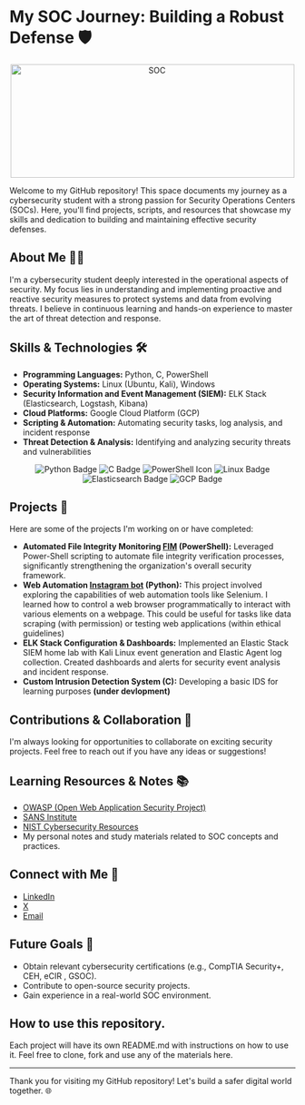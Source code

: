 # My SOC Journey: Building a Robust Defense 🛡️

<p align="center">
  <img src="https://imgur.com/RiJnqCe.gif" alt="SOC" width="500" height='200'>
</p>

Welcome to my GitHub repository! This space documents my journey as a cybersecurity student with a strong passion for Security Operations Centers (SOCs). Here, you'll find projects, scripts, and resources that showcase my skills and dedication to building and maintaining effective security defenses.

## About Me 🧑‍💻

I'm a cybersecurity student deeply interested in the operational aspects of security. My focus lies in understanding and implementing proactive and reactive security measures to protect systems and data from evolving threats. I believe in continuous learning and hands-on experience to master the art of threat detection and response.

## Skills & Technologies 🛠️

* **Programming Languages:** Python, C, PowerShell
* **Operating Systems:** Linux (Ubuntu, Kali), Windows
* **Security Information and Event Management (SIEM):** ELK Stack (Elasticsearch, Logstash, Kibana)
* **Cloud Platforms:** Google Cloud Platform (GCP)
* **Scripting & Automation:** Automating security tasks, log analysis, and incident response
* **Threat Detection & Analysis:** Identifying and analyzing security threats and vulnerabilities

<p align="center">
  <img src="https://img.shields.io/badge/Python-3776AB?style=for-the-badge&logo=python&logoColor=yellow" alt="Python Badge"/>
  <img src="https://img.shields.io/badge/C-A8B9CC?style=for-the-badge&logo=c&logoColor=white" alt="C Badge"/>
  <img src="https://img.shields.io/badge/PowerShell-0078D4?style=for-the-badge&logo=powershell&logoColor=white" alt="PowerShell Icon">
  <img src="https://img.shields.io/badge/Linux-FCC624?style=for-the-badge&logo=linux&logoColor=black" alt="Linux Badge"/>
  <img src="https://img.shields.io/badge/Elasticsearch-005571?style=for-the-badge&logo=elasticsearch&logoColor=white" alt="Elasticsearch Badge"/>
  <img src="https://img.shields.io/badge/GCP-4285F4?style=for-the-badge&logo=google-cloud&logoColor=white" alt="GCP Badge"/>
</p>

## Projects 📂

Here are some of the projects I'm working on or have completed:

* **Automated File Integrity Monitoring [FIM](https://github.com/SilentAshes/FIM/)  (PowerShell):** Leveraged Power-Shell scripting to automate file integrity verification processes, significantly strengthening the organization's overall security framework.
* **Web Automation [Instagram bot](https://github.com/SilentAshes/IG-BOT/) (Python):** This project involved exploring the capabilities of web automation tools like Selenium. I learned how to control a web browser programmatically to interact with various elements on a webpage. This could be useful for tasks like data scraping (with permission) or testing web applications (within ethical guidelines)
* **ELK Stack Configuration & Dashboards:** Implemented an Elastic Stack SIEM home lab with Kali Linux event generation and Elastic Agent log collection. Created dashboards and alerts for security event analysis and incident response.
* **Custom Intrusion Detection System (C):** Developing a basic IDS for learning purposes **(under devlopment)**

## Contributions & Collaboration 🤝

I'm always looking for opportunities to collaborate on exciting security projects. Feel free to reach out if you have any ideas or suggestions!

## Learning Resources & Notes 📚

* [OWASP (Open Web Application Security Project)](https://owasp.org/)
* [SANS Institute](https://www.sans.org/)
* [NIST Cybersecurity Resources](https://www.nist.gov/itl/applied-cybersecurity/nice/resources)
* My personal notes and study materials related to SOC concepts and practices.

## Connect with Me 🔗

* [LinkedIn](https://www.linkedin.com/in/mostafa-akram-it)
* [X](https://x.com/SilentAshes_v1)
* [Email](mostafaelnaggar0129@gmail.com)

## Future Goals 🚀

* Obtain relevant cybersecurity certifications (e.g., CompTIA Security+, CEH, eCIR , GSOC).
* Contribute to open-source security projects.
* Gain experience in a real-world SOC environment.

## How to use this repository.

Each project will have its own README.md with instructions on how to use it.
Feel free to clone, fork and use any of the materials here.

---

Thank you for visiting my GitHub repository! Let's build a safer digital world together. 🌐
